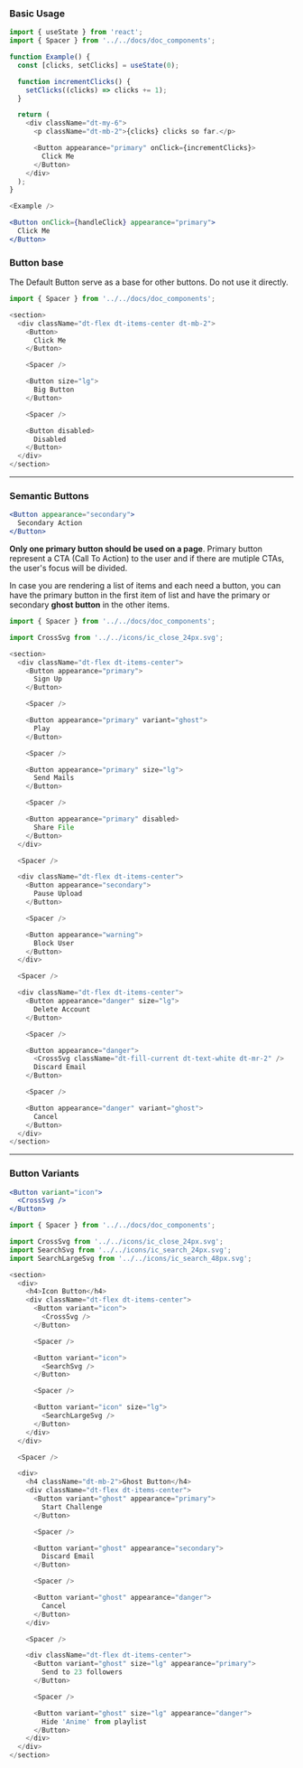 ### Basic Usage

```js noeditor
import { useState } from 'react';
import { Spacer } from '../../docs/doc_components';

function Example() {
  const [clicks, setClicks] = useState(0);

  function incrementClicks() {
    setClicks((clicks) => clicks += 1);
  }

  return (
    <div className="dt-my-6">
      <p className="dt-mb-2">{clicks} clicks so far.</p>

      <Button appearance="primary" onClick={incrementClicks}>
        Click Me
      </Button>
    </div>
  );
}

<Example />
```

```jsx static
<Button onClick={handleClick} appearance="primary">
  Click Me
</Button>
```

### Button base

The Default Button serve as a base for other buttons. Do not use it directly.
```js
import { Spacer } from '../../docs/doc_components';

<section>
  <div className="dt-flex dt-items-center dt-mb-2">
    <Button>
      Click Me
    </Button>

    <Spacer />

    <Button size="lg">
      Big Button
    </Button>

    <Spacer />

    <Button disabled>
      Disabled
    </Button>
  </div>
</section>
```

---

### Semantic Buttons

```jsx static
<Button appearance="secondary">
  Secondary Action
</Button>
```

**Only one primary button should be used on a page**. Primary button represent a CTA (Call To Action) to the user and if there are mutiple CTAs, the user's focus will be divided.

In case you are rendering a list of items and each need a button, you can have the primary button in the first item of list and have the primary or secondary **ghost button** in the other items.

```js
import { Spacer } from '../../docs/doc_components';

import CrossSvg from '../../icons/ic_close_24px.svg';

<section>
  <div className="dt-flex dt-items-center">
    <Button appearance="primary">
      Sign Up
    </Button>

    <Spacer />

    <Button appearance="primary" variant="ghost">
      Play
    </Button>

    <Spacer />

    <Button appearance="primary" size="lg">
      Send Mails
    </Button>

    <Spacer />

    <Button appearance="primary" disabled>
      Share File
    </Button>
  </div>

  <Spacer />

  <div className="dt-flex dt-items-center">
    <Button appearance="secondary">
      Pause Upload
    </Button>

    <Spacer />

    <Button appearance="warning">
      Block User
    </Button>
  </div>

  <Spacer />

  <div className="dt-flex dt-items-center">
    <Button appearance="danger" size="lg">
      Delete Account
    </Button>

    <Spacer />

    <Button appearance="danger">
      <CrossSvg className="dt-fill-current dt-text-white dt-mr-2" />
      Discard Email
    </Button>

    <Spacer />

    <Button appearance="danger" variant="ghost">
      Cancel
    </Button>
  </div>
</section>
```

---

### Button Variants

```jsx static
<Button variant="icon">
  <CrossSvg />
</Button>
```

```js
import { Spacer } from '../../docs/doc_components';

import CrossSvg from '../../icons/ic_close_24px.svg';
import SearchSvg from '../../icons/ic_search_24px.svg';
import SearchLargeSvg from '../../icons/ic_search_48px.svg';

<section>
  <div>
    <h4>Icon Button</h4>
    <div className="dt-flex dt-items-center">
      <Button variant="icon">
        <CrossSvg />
      </Button>

      <Spacer />

      <Button variant="icon">
        <SearchSvg />
      </Button>

      <Spacer />

      <Button variant="icon" size="lg">
        <SearchLargeSvg />
      </Button>
    </div>
  </div>

  <Spacer />

  <div>
    <h4 className="dt-mb-2">Ghost Button</h4>
    <div className="dt-flex dt-items-center">
      <Button variant="ghost" appearance="primary">
        Start Challenge
      </Button>

      <Spacer />

      <Button variant="ghost" appearance="secondary">
        Discard Email
      </Button>

      <Spacer />

      <Button variant="ghost" appearance="danger">
        Cancel
      </Button>
    </div>

    <Spacer />

    <div className="dt-flex dt-items-center">
      <Button variant="ghost" size="lg" appearance="primary">
        Send to 23 followers
      </Button>

      <Spacer />

      <Button variant="ghost" size="lg" appearance="danger">
        Hide 'Anime' from playlist
      </Button>
    </div>
  </div>
</section>
```
